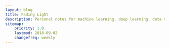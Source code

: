 ```yaml
---
layout: blog
title: Fading Light
description: Personal notes for machine learning, deep learning, data mining, etc.
sitemap:
    priority: 1.0
    lastmod: 2018-09-02
    changefreq: weekly
---
```

